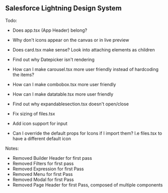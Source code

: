 ## Salesforce Lightning Design System

Todo:

- Does app.tsx (App Header) belong?

- Why don't icons appear on the canvas or in live preview

- Does card.tsx make sense? Look into attaching elements as children
- Find out why Datepicker isn't rendering
- How can I make carousel.tsx more user friendly instead of hardcoding the items?
- How can I make combobox.tsx more user friendly
- How can I make datatable.tsx more user friendly
- Find out why expandablesection.tsx doesn't open/close
- Fix sizing of files.tsx
- Add icon support for input
- Can I override the default props for Icons if I import them? I.e files.tsx to have a different default icon

Notes:

- Removed Builder Header for first pass
- Removed Filters for first pass
- Removed Expression for first Pass
- Removed Menu for first Pass
- Removed Modal for first Pass
- Removed Page Header for first Pass, composed of multiple components
